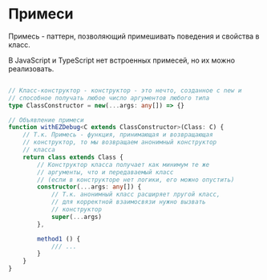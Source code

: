 # Примеси

Примесь - паттерн, позволяющий примешивать поведения и свойства в класс.

В JavaScript и TypeScript нет встроенных примесей, но их можно реализовать.

```typescript

// Класс-конструктор - конструктор - это нечто, созданное с new и 
// способное получать любое число аргументов любого типа
type ClassConstructor = new(...args: any[]) => {}

// Объявление примеси
function withEZDebug<C extends ClassConstructor>(Class: C) {
	// Т.к. Примесь - функция, принимающая и возвращающая
	// конструктор, то мы возвращаем анонимный конструктор 
	// класса
	return class extends Class {
		// Конструктор класса получает как минимум те же 
		// аргументы, что и передаваемый класс
		// (если в конструкторе нет логики, его можно опустить)
		constructor(...args: any[]) {
			// Т.к. анонимный класс расширяет лругой класс,
			// для корректной взаимосвязи нужно вызвать
			// конструктор
			super(...args)
		},

		method1 () {
			/// ...
		}
	}
}
```